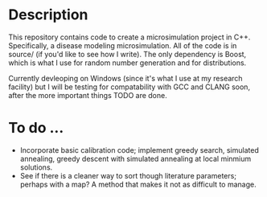 # Description

This repository contains code to create a microsimulation project in C++. Specifically, a disease modeling microsimulation. All of the code is in source/ (if you'd like to see how I write). The only dependency is Boost, which is what I use for random number generation and for distributions.

Currently devleoping on Windows (since it's what I use at my research facility) but I will be testing for compatability with GCC and CLANG soon, after the more important things TODO are done.

# To do ...

* Incorporate basic calibration code; implement greedy search, simulated annealing, greedy descent with simulated annealing at local minmium solutions.
* See if there is a cleaner way to sort though literature parameters; perhaps with a map? A method that makes it not as difficult to manage.
